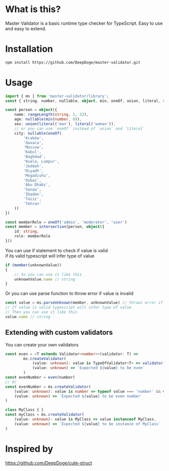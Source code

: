 # What is this?
Master Validator is a basic runtime type checker for TypeScript.
Easy to use and easy to extend.

# Installation
```bash
npm install https://github.com/DeepDoge/master-validator.git
```

# Usage
```ts
import { ms } from 'master-validator/library';
const { string, number, nullable, object, min, oneOf, union, literal, rangeLength, intersection } = ms

const person = object({
    name: rangeLength(string, 1, 32),
    age: nullable(min(number, 0)),
    sex: union(literal('man'), literal('woman')),
    // or you can use `oneOf` instead of `union` and `literal`
    city: nullable(oneOf(
        'Kraków', 
        'Oaxaca', 
        'Moscow', 
        'Kabul', 
        'Baghdad', 
        'Kuala, Lumpur', 
        'Jeddah', 
        'Riyadh', 
        'Mogadishu', 
        'Dubai', 
        'Abu Dhabi', 
        'Sanaa', 
        'Ibadan', 
        'Taizz', 
        'Tehran'
    )) 
})

const memberRole = oneOf('admin', 'moderator', 'user')
const member = intersection(person, object({
    id: string,
    role: memberRole
}))
```

You can use if statement to check if value is valid<br/>
if its valid typescript will infer type of value
```ts
if (member(unknownValue)) 
{
    // So you can use it like this
    unknownValue.name // string
}
```

Or you can use parse function to throw error if value is invalid
```ts
const value = ms.parseUnknown(member, unknownValue) // throws error if value is invalid
// If value is valid typescript will infer type of value
// Then you can use it like this
value.name // string 
```

## Extending with custom validators
You can create your own validators
```ts
const even = <T extends Validator<number>>(validator: T) =>
        ms.createValidator(
            (value: unknown): value is TypeOfValidator<T> => validator(value) && value % 2 === 0,
            (value: unknown) => `Expected ${value} to be even`
        )
const evenNumber = even(number)
// Or 
const evenNumber = ms.createValidator(
    (value: unknown): value is number => typeof value === 'number' && value % 2 === 0,
    (value: unknown) => `Expected ${value} to be even number`
)

class MyClass { }
const myClass = ms.createValidator(
    (value: unknown): value is MyClass => value instanceof MyClass,
    (value: unknown) => `Expected ${value} to be instance of MyClass`
)
```

# Inspired by
https://github.com/DeepDoge/cute-struct